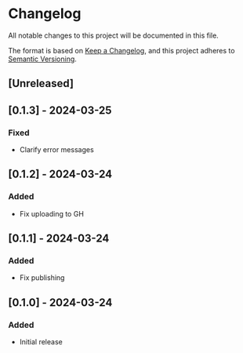 # Changelog
All notable changes to this project will be documented in this file.

The format is based on [Keep a Changelog](https://keepachangelog.com/en/1.0.0/),
and this project adheres to [Semantic Versioning](https://semver.org/spec/v2.0.0.html).

## [Unreleased]

## [0.1.3] - 2024-03-25
### Fixed
- Clarify error messages

## [0.1.2] - 2024-03-24
### Added
- Fix uploading to GH

## [0.1.1] - 2024-03-24
### Added
- Fix publishing

## [0.1.0] - 2024-03-24
### Added
- Initial release
